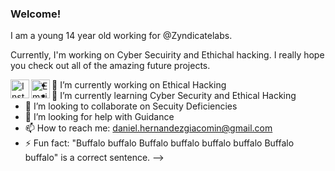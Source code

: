 ### Welcome! 

I am a young 14 year old working for @Zyndicatelabs.

Currently, I'm working on Cyber Secuirity and Ethichal hacking. I really hope you check out all of the amazing future projects. 

<a href="https://www.instagram.com/giacomin05">
  <img align="left" alt="Instagram" width="30px" src="https://cdn.jsdelivr.net/npm/simple-icons@v3/icons/instagram.svg" />
</a>
<a href="mailto:daniel.hernandezgiacomin@gmail.com">
  <img align="left" alt="Email" width="30px" src="https://www.svgrepo.com/show/94769/black-back-closed-envelope-shape.svg" />
</a>

- 🔭 I’m currently working on Ethical Hacking
- 🌱 I’m currently learning Cyber Security and Ethical Hacking
- 👯 I’m looking to collaborate on Secuity Deficiencies
- 🤔 I’m looking for help with Guidance
- 📫 How to reach me: daniel.hernandezgiacomin@gmail.com
- ⚡ Fun fact: "Buffalo buffalo Buffalo buffalo buffalo buffalo Buffalo buffalo" is a correct sentence.
-->

<!--
**GiacominH/GiacominH** is a ✨ _special_ ✨ repository because its `README.md` (this file) appears on your GitHub profile.

Here are some ideas to get you started:
